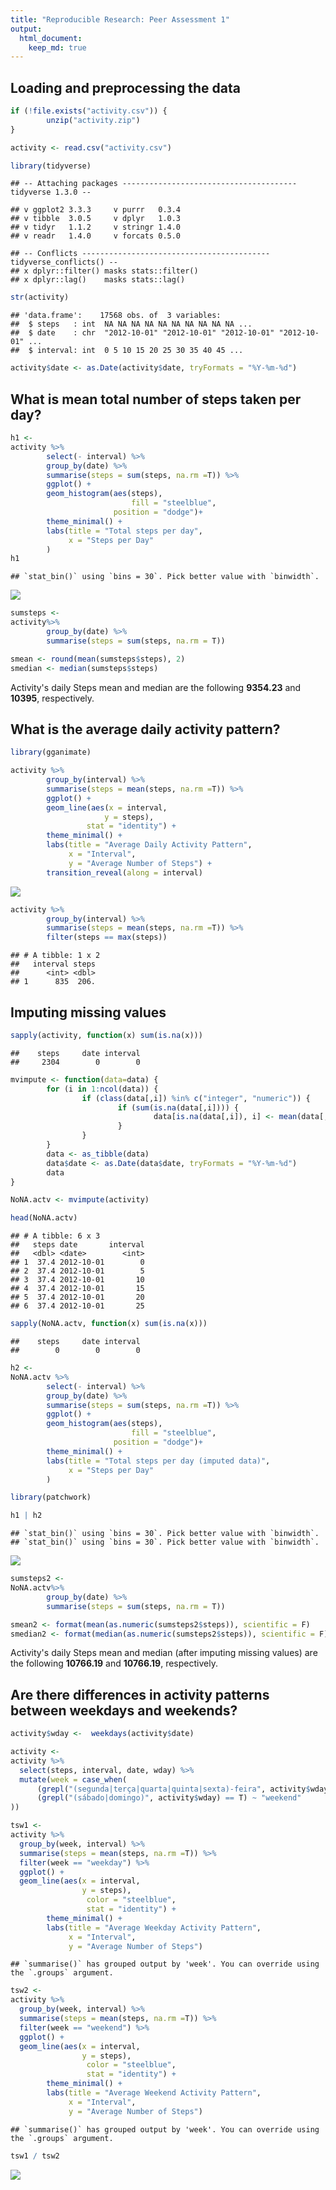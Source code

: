 ```yaml
---
title: "Reproducible Research: Peer Assessment 1"
output: 
  html_document:
    keep_md: true
---
```



## Loading and preprocessing the data

```r
if (!file.exists("activity.csv")) {
        unzip("activity.zip")
}
```

```r
activity <- read.csv("activity.csv")
```

```r
library(tidyverse)
```

```
## -- Attaching packages --------------------------------------- tidyverse 1.3.0 --
```

```
## v ggplot2 3.3.3     v purrr   0.3.4
## v tibble  3.0.5     v dplyr   1.0.3
## v tidyr   1.1.2     v stringr 1.4.0
## v readr   1.4.0     v forcats 0.5.0
```

```
## -- Conflicts ------------------------------------------ tidyverse_conflicts() --
## x dplyr::filter() masks stats::filter()
## x dplyr::lag()    masks stats::lag()
```

```r
str(activity)
```

```
## 'data.frame':	17568 obs. of  3 variables:
##  $ steps   : int  NA NA NA NA NA NA NA NA NA NA ...
##  $ date    : chr  "2012-10-01" "2012-10-01" "2012-10-01" "2012-10-01" ...
##  $ interval: int  0 5 10 15 20 25 30 35 40 45 ...
```

```r
activity$date <- as.Date(activity$date, tryFormats = "%Y-%m-%d")
```

## What is mean total number of steps taken per day?


```r
h1 <- 
activity %>%
        select(- interval) %>%
        group_by(date) %>%
        summarise(steps = sum(steps, na.rm =T)) %>%
        ggplot() +
        geom_histogram(aes(steps),
                           fill = "steelblue",
                       position = "dodge")+
        theme_minimal() +
        labs(title = "Total steps per day",
             x = "Steps per Day"
        )
h1
```

```
## `stat_bin()` using `bins = 30`. Pick better value with `binwidth`.
```

![](PA1_template_files/figure-html/histogram1-1.png)<!-- -->

```r
sumsteps <-
activity%>%
        group_by(date) %>%
        summarise(steps = sum(steps, na.rm = T))

smean <- round(mean(sumsteps$steps), 2)
smedian <- median(sumsteps$steps)
```

Activity's daily Steps mean and median are the following **9354.23** and **10395**, respectively. 

## What is the average daily activity pattern?


```r
library(gganimate)
```

```r
activity %>%
        group_by(interval) %>%
        summarise(steps = mean(steps, na.rm =T)) %>%
        ggplot() +
        geom_line(aes(x = interval,
                     y = steps),
                 stat = "identity") +
        theme_minimal() +
        labs(title = "Average Daily Activity Pattern",
             x = "Interval",
             y = "Average Number of Steps") +
        transition_reveal(along = interval)
```

![](PA1_template_files/figure-html/TimeSeries1-1.gif)<!-- -->

```r
activity %>%
        group_by(interval) %>%
        summarise(steps = mean(steps, na.rm =T)) %>%
        filter(steps == max(steps))
```

```
## # A tibble: 1 x 2
##   interval steps
##      <int> <dbl>
## 1      835  206.
```

## Imputing missing values


```r
sapply(activity, function(x) sum(is.na(x)))
```

```
##    steps     date interval 
##     2304        0        0
```

```r
mvimpute <- function(data=data) {
        for (i in 1:ncol(data)) {
                if (class(data[,i]) %in% c("integer", "numeric")) {
                        if (sum(is.na(data[,i]))) {
                                data[is.na(data[,i]), i] <- mean(data[,i], na.rm =T)
                        }
                }
        }
        data <- as_tibble(data)
        data$date <- as.Date(data$date, tryFormats = "%Y-%m-%d")
        data
}
```

```r
NoNA.actv <- mvimpute(activity)

head(NoNA.actv)
```

```
## # A tibble: 6 x 3
##   steps date       interval
##   <dbl> <date>        <int>
## 1  37.4 2012-10-01        0
## 2  37.4 2012-10-01        5
## 3  37.4 2012-10-01       10
## 4  37.4 2012-10-01       15
## 5  37.4 2012-10-01       20
## 6  37.4 2012-10-01       25
```

```r
sapply(NoNA.actv, function(x) sum(is.na(x)))
```

```
##    steps     date interval 
##        0        0        0
```

```r
h2 <-
NoNA.actv %>%
        select(- interval) %>%
        group_by(date) %>%
        summarise(steps = sum(steps, na.rm =T)) %>%
        ggplot() +
        geom_histogram(aes(steps),
                           fill = "steelblue",
                       position = "dodge")+
        theme_minimal() +
        labs(title = "Total steps per day (imputed data)",
             x = "Steps per Day"
        )
```

```r
library(patchwork)

h1 | h2
```

```
## `stat_bin()` using `bins = 30`. Pick better value with `binwidth`.
## `stat_bin()` using `bins = 30`. Pick better value with `binwidth`.
```

![](PA1_template_files/figure-html/HistComparision-1.png)<!-- -->

```r
sumsteps2 <-
NoNA.actv%>%
        group_by(date) %>%
        summarise(steps = sum(steps, na.rm = T))

smean2 <- format(mean(as.numeric(sumsteps2$steps)), scientific = F)
smedian2 <- format(median(as.numeric(sumsteps2$steps)), scientific = F)
```

Activity's daily Steps mean and median (after imputing missing values) are the following **10766.19** and **10766.19**, respectively. 

## Are there differences in activity patterns between weekdays and weekends?


```r
activity$wday <-  weekdays(activity$date)

activity <- 
activity %>%
  select(steps, interval, date, wday) %>%
  mutate(week = case_when(
      (grepl("(segunda|terça|quarta|quinta|sexta)-feira", activity$wday) == T) ~ "weekday",
      (grepl("(sábado|domingo)", activity$wday) == T) ~ "weekend"
))
```

```r
tsw1 <-
activity %>%
  group_by(week, interval) %>%
  summarise(steps = mean(steps, na.rm =T)) %>%
  filter(week == "weekday") %>%
  ggplot() +
  geom_line(aes(x = interval,
                y = steps),
                 color = "steelblue",  
                 stat = "identity") +
        theme_minimal() +
        labs(title = "Average Weekday Activity Pattern",
             x = "Interval",
             y = "Average Number of Steps") 
```

```
## `summarise()` has grouped output by 'week'. You can override using the `.groups` argument.
```

```r
tsw2 <-
activity %>%
  group_by(week, interval) %>%
  summarise(steps = mean(steps, na.rm =T)) %>%
  filter(week == "weekend") %>%
  ggplot() +
  geom_line(aes(x = interval,
                y = steps),
                 color = "steelblue",  
                 stat = "identity") +
        theme_minimal() +
        labs(title = "Average Weekend Activity Pattern",
             x = "Interval",
             y = "Average Number of Steps") 
```

```
## `summarise()` has grouped output by 'week'. You can override using the `.groups` argument.
```

```r
tsw1 / tsw2
```

![](PA1_template_files/figure-html/pannelplot-1.png)<!-- -->














